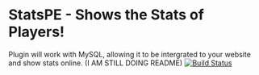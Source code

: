 # StatsPE - Shows the Stats of Players!
Plugin will work with MySQL, allowing it to be intergrated to your website and show stats online.
(I AM STILL DOING README)
[![Build Status](https://travis-ci.org/SalmonGER/StatsPE.svg?branch=master)](https://travis-ci.org/SalmonGER/StatsPE)
